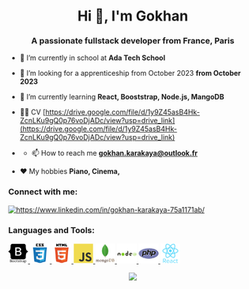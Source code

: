 <h1 align="center">Hi 👋, I'm Gokhan</h1>
<h3 align="center">A passionate fullstack developer from France, Paris</h3>

- 🔭 I’m currently in school at **Ada Tech School**
  
- 🤝 I’m looking for a apprenticeship from October 2023 **from October 2023**

- 🌱 I’m currently learning **React, Booststrap, Node.js, MangoDB**

- 👨‍💻 CV [https://drive.google.com/file/d/1y9Z45asB4Hk-ZcnLKu9gQ0p76voDjADc/view?usp=drive_link](https://drive.google.com/file/d/1y9Z45asB4Hk-ZcnLKu9gQ0p76voDjADc/view?usp=drive_link)

- - 📫 How to reach me **gokhan.karakaya@outlook.fr**

- ❤️ My hobbies **Piano, Cinema,**


<h3 align="left">Connect with me:</h3>
<p align="left">
<a href="https://linkedin.com/in/https://www.linkedin.com/in/gokhan-karakaya-75a1171ab/" target="blank"><img align="center" src="https://raw.githubusercontent.com/rahuldkjain/github-profile-readme-generator/master/src/images/icons/Social/linked-in-alt.svg" alt="https://www.linkedin.com/in/gokhan-karakaya-75a1171ab/" height="30" width="40" /></a>
</p>

<h3 align="left">Languages and Tools:</h3>
<p align="left"> <a href="https://getbootstrap.com" target="_blank" rel="noreferrer"> <img src="https://raw.githubusercontent.com/devicons/devicon/master/icons/bootstrap/bootstrap-plain-wordmark.svg" alt="bootstrap" width="40" height="40"/> </a> <a href="https://www.w3schools.com/css/" target="_blank" rel="noreferrer"> <img src="https://raw.githubusercontent.com/devicons/devicon/master/icons/css3/css3-original-wordmark.svg" alt="css3" width="40" height="40"/> </a> <a href="https://www.w3.org/html/" target="_blank" rel="noreferrer"> <img src="https://raw.githubusercontent.com/devicons/devicon/master/icons/html5/html5-original-wordmark.svg" alt="html5" width="40" height="40"/> </a> <a href="https://developer.mozilla.org/en-US/docs/Web/JavaScript" target="_blank" rel="noreferrer"> <img src="https://raw.githubusercontent.com/devicons/devicon/master/icons/javascript/javascript-original.svg" alt="javascript" width="40" height="40"/> </a> <a href="https://www.mongodb.com/" target="_blank" rel="noreferrer"> <img src="https://raw.githubusercontent.com/devicons/devicon/master/icons/mongodb/mongodb-original-wordmark.svg" alt="mongodb" width="40" height="40"/> </a> <a href="https://nodejs.org" target="_blank" rel="noreferrer"> <img src="https://raw.githubusercontent.com/devicons/devicon/master/icons/nodejs/nodejs-original-wordmark.svg" alt="nodejs" width="40" height="40"/> </a> <a href="https://www.php.net" target="_blank" rel="noreferrer"> <img src="https://raw.githubusercontent.com/devicons/devicon/master/icons/php/php-original.svg" alt="php" width="40" height="40"/> </a> <a href="https://reactjs.org/" target="_blank" rel="noreferrer"> <img src="https://raw.githubusercontent.com/devicons/devicon/master/icons/react/react-original-wordmark.svg" alt="react" width="40" height="40"/> </a> </p>

<p align="center">
    <img align="center" src="https://media.giphy.com/media/z5iCvo1oCbqt7ukMQs/giphy.gif">
</p>
